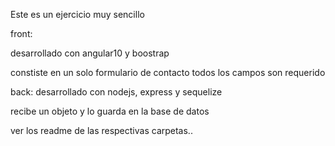 Este es un ejercicio muy sencillo

front:

   desarrollado con angular10 y boostrap

   constiste en un solo formulario de contacto
   todos los campos son requerido

back:
   desarrollado con nodejs, express y sequelize

   recibe un objeto y lo guarda en la base de datos

ver los readme de las respectivas carpetas..
